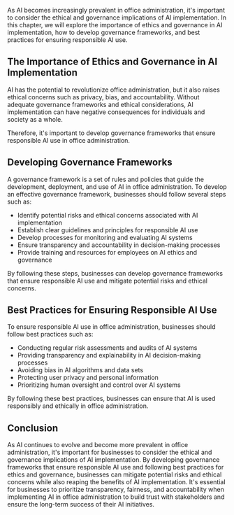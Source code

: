 
As AI becomes increasingly prevalent in office administration, it's important to consider the ethical and governance implications of AI implementation. In this chapter, we will explore the importance of ethics and governance in AI implementation, how to develop governance frameworks, and best practices for ensuring responsible AI use.

The Importance of Ethics and Governance in AI Implementation
------------------------------------------------------------

AI has the potential to revolutionize office administration, but it also raises ethical concerns such as privacy, bias, and accountability. Without adequate governance frameworks and ethical considerations, AI implementation can have negative consequences for individuals and society as a whole.

Therefore, it's important to develop governance frameworks that ensure responsible AI use in office administration.

Developing Governance Frameworks
--------------------------------

A governance framework is a set of rules and policies that guide the development, deployment, and use of AI in office administration. To develop an effective governance framework, businesses should follow several steps such as:

* Identify potential risks and ethical concerns associated with AI implementation
* Establish clear guidelines and principles for responsible AI use
* Develop processes for monitoring and evaluating AI systems
* Ensure transparency and accountability in decision-making processes
* Provide training and resources for employees on AI ethics and governance

By following these steps, businesses can develop governance frameworks that ensure responsible AI use and mitigate potential risks and ethical concerns.

Best Practices for Ensuring Responsible AI Use
----------------------------------------------

To ensure responsible AI use in office administration, businesses should follow best practices such as:

* Conducting regular risk assessments and audits of AI systems
* Providing transparency and explainability in AI decision-making processes
* Avoiding bias in AI algorithms and data sets
* Protecting user privacy and personal information
* Prioritizing human oversight and control over AI systems

By following these best practices, businesses can ensure that AI is used responsibly and ethically in office administration.

Conclusion
----------

As AI continues to evolve and become more prevalent in office administration, it's important for businesses to consider the ethical and governance implications of AI implementation. By developing governance frameworks that ensure responsible AI use and following best practices for ethics and governance, businesses can mitigate potential risks and ethical concerns while also reaping the benefits of AI implementation. It's essential for businesses to prioritize transparency, fairness, and accountability when implementing AI in office administration to build trust with stakeholders and ensure the long-term success of their AI initiatives.
